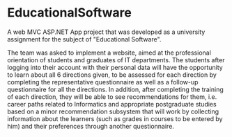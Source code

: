 # EducationalSoftware
A web MVC ASP.NET App project that was developed as a university assignment for the subject of "Educational Software".

The team was asked to implement a website, aimed at the professional orientation of students and graduates of IT departments. The students after logging into 
their account with their personal data will have the opportunity to learn about all 6 directions given, to be assessed for each direction by
completing the representative questionnaire as well as a follow-up questionnaire for all the directions.
In addition, after completing the training of each direction, they will be able to see recommendations for them, i.e. career paths related to Informatics and
appropriate postgraduate studies based on a minor recommendation subsystem that will work by collecting information about the
learners (such as grades in courses to be entered by him) and
their preferences through another questionnaire.
